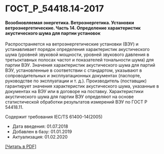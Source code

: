 # ГОСТ_Р_54418.14-2017

#### Возобновляемая энергетика. Ветроэнергетика. Установки ветроэнергетические. Часть 14. Определение характеристик акустического шума для партии установок

Распространяется на ветроэнергетические установки (ВЭУ) и устанавливает порядок определения характеристик акустического шума (уровней звуковой мощности, уровней звукового давления в третьоктавных полосах частот и показателей тональности шума) для партии ВЭУ. Значения характеристик акустического шума для партий ВЭУ, установленные в соответствии с стандартом, указывают в сопроводительных и эксплуатационных документах (паспорте, руководстве по эксплуатации и т. д.). Производитель (поставщик) гарантирует значения характеристик акустического шума, указанные в документах на ВЭУ или в договоре на поставку. Характеристики акустического шума для партии ВЭУ определяют на основе статистической обработки результатов измерений ВЭУ по ГОСТ Р 54418.11.

Содержит требования IEC/TS 61400-14(2005)

- Дата введения: 01.07.2018
- Добавлен в базу: 01.01.2019
- Актуализация: 01.02.2020

<a href="https://standartgost.ru/g/ГОСТ_Р_54418.14-2017.pdf">[Читать в PDF]</a>